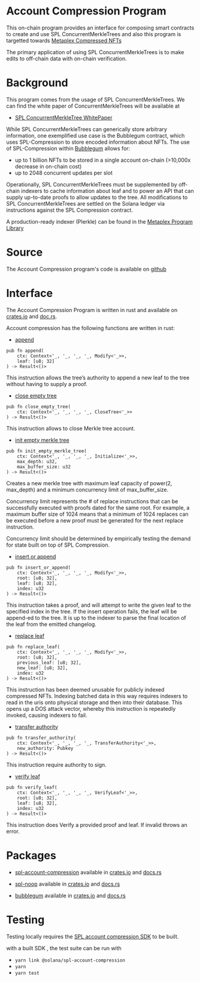 # Account Compression Program
 This on-chain program provides an interface for composing smart contracts to create and use SPL ConcurrentMerkleTrees and also this program is targetted towards [Metaplex Compressed NFTs](https://github.com/metaplex-foundation/metaplex-program-library/tree/master/bubblegum)

The primary application of using SPL ConcurrentMerkleTrees is to make edits to off-chain data with on-chain verification.

# Background

This program comes from the usage of SPL ConcurrentMerkleTrees. We can find the white paper of 
ConcurrentMerkleTrees will be available at

-  [SPL ConcurrentMerkleTree WhitePaper](https://drive.google.com/file/d/1BOpa5OFmara50fTvL0VIVYjtg-qzHCVc/view)

While SPL ConcurrentMerkleTrees can generically store arbitrary information, one exemplified use case is the Bubblegum contract, which uses SPL-Compression to store encoded information about NFTs. The use of SPL-Compression within [Bubblegum](https://github.com/metaplex-foundation/metaplex-program-library/tree/master/bubblegum) allows for:

- up to 1 billion NFTs to be stored in a single account on-chain (>10,000x decrease in on-chain cost)
- up to 2048 concurrent updates per slot

Operationally, SPL ConcurrentMerkleTrees must be supplemented by off-chain indexers to cache information about leaf and to power an API that can supply up-to-date proofs to allow updates to the tree. All modifications to SPL ConcurrentMerkleTrees are settled on the Solana ledger via instructions against the SPL Compression contract.

A production-ready indexer (Plerkle) can be found in the [Metaplex Program Library](https://github.com/metaplex-foundation/digital-asset-validator-plugin)

# Source

The Account Compression program's code is available on [github](https://github.com/solana-labs/solana-program-library)

# Interface

The Account Compression Program is written in rust and available on [crates.io](https://crates.io/crates/spl-account-compression) and [doc.rs](https://docs.rs/spl-account-compression/latest/spl_account_compression/).

Account compression has the following functions are written in rust:

- [append](https://docs.rs/spl-account-compression/latest/spl_account_compression/spl_account_compression/fn.append.html)

```
pub fn append(
    ctx: Context<'_, '_, '_, '_, Modify<'_>>,
    leaf: [u8; 32]
) -> Result<()> 
```
This instruction allows the tree’s authority to append a new leaf to the tree without having to supply a proof.

- [close empty tree](https://docs.rs/spl-account-compression/latest/spl_account_compression/spl_account_compression/fn.close_empty_tree.html)

```
pub fn close_empty_tree(
    ctx: Context<'_, '_, '_, '_, CloseTree<'_>>
) -> Result<()>

```

This instruction allows to close Merkle tree account.

- [init empty merkle tree](https://docs.rs/spl-account-compression/latest/spl_account_compression/spl_account_compression/fn.init_empty_merkle_tree.html)

```
pub fn init_empty_merkle_tree(
    ctx: Context<'_, '_, '_, '_, Initialize<'_>>,
    max_depth: u32,
    max_buffer_size: u32
) -> Result<()>

```
Creates a new merkle tree with maximum leaf capacity of power(2, max_depth) and a minimum concurrency limit of max_buffer_size.

Concurrency limit represents the # of replace instructions that can be successfully executed with proofs dated for the same root. For example, a maximum buffer size of 1024 means that a minimum of 1024 replaces can be executed before a new proof must be generated for the next replace instruction.

Concurrency limit should be determined by empirically testing the demand for state built on top of SPL Compression.

- [insert or append](https://docs.rs/spl-account-compression/latest/spl_account_compression/spl_account_compression/fn.insert_or_append.html)

```
pub fn insert_or_append(
    ctx: Context<'_, '_, '_, '_, Modify<'_>>,
    root: [u8; 32],
    leaf: [u8; 32],
    index: u32
) -> Result<()>
```
This instruction takes a proof, and will attempt to write the given leaf to the specified index in the tree. If the insert operation fails, the leaf will be append-ed to the tree. It is up to the indexer to parse the final location of the leaf from the emitted changelog.

- [replace leaf](https://docs.rs/spl-account-compression/latest/spl_account_compression/spl_account_compression/fn.replace_leaf.html)

```
pub fn replace_leaf(
    ctx: Context<'_, '_, '_, '_, Modify<'_>>,
    root: [u8; 32],
    previous_leaf: [u8; 32],
    new_leaf: [u8; 32],
    index: u32
) -> Result<()>

```
This instruction has been deemed unusable for publicly indexed compressed NFTs. Indexing batched data in this way requires indexers to read in the uris onto physical storage and then into their database. This opens up a DOS attack vector, whereby this instruction is repeatedly invoked, causing indexers to fail.

- [transfer authority](https://docs.rs/spl-account-compression/latest/spl_account_compression/spl_account_compression/fn.transfer_authority.html)

```
pub fn transfer_authority(
    ctx: Context<'_, '_, '_, '_, TransferAuthority<'_>>,
    new_authority: Pubkey
) -> Result<()>

```
This instruction require authority to sign.

- [verify leaf](https://docs.rs/spl-account-compression/latest/spl_account_compression/spl_account_compression/fn.verify_leaf.html)

```
pub fn verify_leaf(
    ctx: Context<'_, '_, '_, '_, VerifyLeaf<'_>>,
    root: [u8; 32],
    leaf: [u8; 32],
    index: u32
) -> Result<()>

```
This instruction does Verify a provided proof and leaf. If invalid throws an error.

# Packages

- [spl-account-compression](https://github.com/solana-labs/solana-program-library/tree/master/account-compression) available in [crates.io](https://crates.io/crates/spl-account-compression) and [docs.rs](https://docs.rs/spl-account-compression/latest/spl_account_compression/)

- [spl-noop](https://github.com/solana-labs/solana-program-library/tree/master/account-compression/programs/noop) available in [crates.io](https://crates.io/crates/spl-noop) and [docs.rs](https://docs.rs/spl-noop/latest/spl_noop/)

- [bubblegum](https://github.com/metaplex-foundation/metaplex-program-library/tree/master/bubblegum) available in [crates.io](https://crates.io/crates/bubblegum) and [docs.rs](https://docs.rs/crate/bubblegum/1.0.1)


# Testing

Testing locally requires the [SPL account compression SDK](https://www.npmjs.com/package/@solana/spl-account-compression) to be built.

with a built SDK , the test suite can be run with

- `yarn link @solana/spl-account-compression`
- `yarn`
- `yarn test`

















